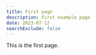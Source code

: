 ```yaml
---
title: First page
description: First example page
date: 2023-07-12
searchExclude: false
---
```


This is the first page.